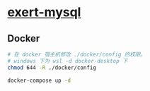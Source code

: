 # [exert-mysql](https://github.com/chaosannals/exert-mysql)

## Docker

```sh
# 在 docker 宿主机修改 ./docker/config 的权限。
# windows 下为 wsl -d docker-desktop 下
chmod 644 -R ./docker/config
```

```sh
docker-compose up -d
```
